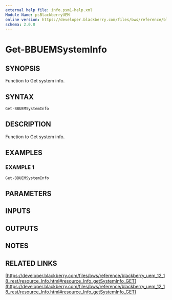 ```yaml
---
external help file: info.psm1-help.xml
Module Name: psBlackberryUEM
online version: https://developer.blackberry.com/files/bws/reference/blackberry_uem_12_18_rest/resource_Info.html#resource_Info_getSystemInfo_GET
schema: 2.0.0
---
```


# Get-BBUEMSystemInfo

## SYNOPSIS
Function to Get system info.

## SYNTAX

```
Get-BBUEMSystemInfo
```

## DESCRIPTION
Function to Get system info.

## EXAMPLES

### EXAMPLE 1
```
Get-BBUEMSystemInfo
```

## PARAMETERS

## INPUTS

## OUTPUTS

## NOTES

## RELATED LINKS

[https://developer.blackberry.com/files/bws/reference/blackberry_uem_12_18_rest/resource_Info.html#resource_Info_getSystemInfo_GET](https://developer.blackberry.com/files/bws/reference/blackberry_uem_12_18_rest/resource_Info.html#resource_Info_getSystemInfo_GET)

